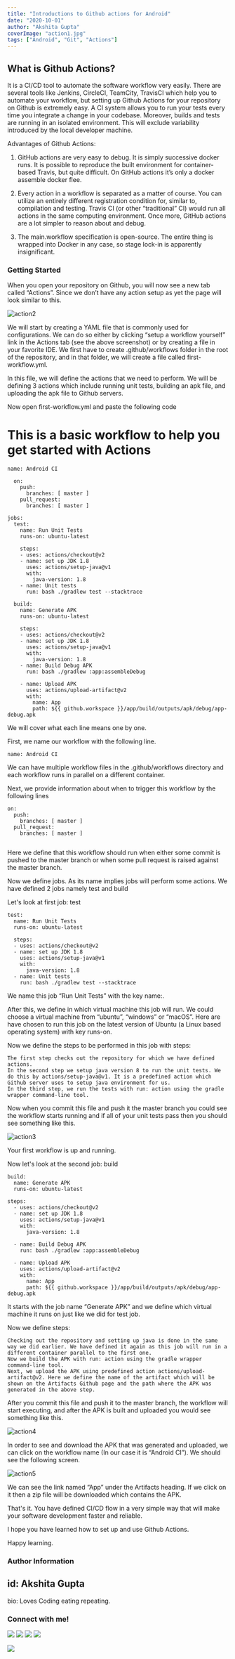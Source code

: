 ```yaml
---
title: "Introductions to Github actions for Android"
date: "2020-10-01"
author: "Akshita Gupta"
coverImage: "action1.jpg"
tags: ["Android", "Git", "Actions"]
---
```


## What is Github Actions?

It is a CI/CD tool to automate the software workflow very easily. There are several tools like Jenkins, CircleCI, TeamCity, TravisCI which help you to automate your workflow, but setting up Github Actions for your repository on Github is extremely easy.
A CI system allows you to run your tests every time you integrate a change in your codebase. Moreover, builds and tests are running in an isolated environment. This will exclude variability introduced by the local developer machine.

Advantages of Github Actions:

1) GitHub actions are very easy to debug. It is simply successive docker runs. It is possible to reproduce the built environment for container-based Travis, but quite difficult. On GitHub actions it’s only a docker assemble docker flee.

2) Every action in a workflow is separated as a matter of course. You can utilize an entirely different registration condition for, similar to, compilation and testing. Travis CI (or other “traditional” CI) would run all actions in the same computing environment. Once more, GitHub actions are a lot simpler to reason about and debug.

3) The main.workflow specification is open-source. The entire thing is wrapped into Docker in any case, so stage lock-in is apparently insignificant.

### Getting Started

When you open your repository on Github, you will now see a new tab called “Actions”. Since we don’t have any action setup as yet the page will look similar to this.

![action2](action2.png)

We will start by creating a YAML file that is commonly used for configurations. We can do so either by clicking “setup a workflow yourself” link in the Actions tab (see the above screenshot) or by creating a file in your favorite IDE. We first have to create .github/workflows folder in the root of the repository, and in that folder, we will create a file called first-workflow.yml.

In this file, we will define the actions that we need to perform. We will be defining 3 actions which include running unit tests, building an apk file, and uploading the apk file to Github servers.

Now open first-workflow.yml and paste the following code

# This is a basic workflow to help you get started with Actions

```
name: Android CI

  on:
    push:
      branches: [ master ]
    pull_request:
      branches: [ master ]

jobs:
  test:
    name: Run Unit Tests
    runs-on: ubuntu-latest

    steps:
    - uses: actions/checkout@v2
    - name: set up JDK 1.8
      uses: actions/setup-java@v1
      with:
        java-version: 1.8
    - name: Unit tests
      run: bash ./gradlew test --stacktrace

  build:
    name: Generate APK
    runs-on: ubuntu-latest

    steps:
    - uses: actions/checkout@v2
    - name: set up JDK 1.8
      uses: actions/setup-java@v1
      with:
        java-version: 1.8
    - name: Build Debug APK
      run: bash ./gradlew :app:assembleDebug
              
    - name: Upload APK
      uses: actions/upload-artifact@v2
      with:
        name: App
        path: ${{ github.workspace }}/app/build/outputs/apk/debug/app-debug.apk
```
        
We will cover what each line means one by one.

First, we name our workflow with the following line.

```
name: Android CI
```
We can have multiple workflow files in the .github/workflows directory and each workflow runs in parallel on a different container.

Next, we provide information about when to trigger this workflow by the following lines
```
on:
  push:
    branches: [ master ]
  pull_request:
    branches: [ master ]
    
 ```

Here we define that this workflow should run when either some commit is pushed to the master branch or when some pull request is raised against the master branch.

Now we define jobs. As its name implies jobs will perform some actions. We have defined 2 jobs namely test and build

Let's look at first job: test

```
test:
  name: Run Unit Tests
  runs-on: ubuntu-latest

  steps:
  - uses: actions/checkout@v2
  - name: set up JDK 1.8
    uses: actions/setup-java@v1
    with:
      java-version: 1.8
  - name: Unit tests
    run: bash ./gradlew test --stacktrace
```
We name this job “Run Unit Tests” with the key name:. 

After this, we define in which virtual machine this job will run. We could choose a virtual machine from “ubuntu”, “windows” or “macOS”. Here are have chosen to run this job on the latest version of Ubuntu (a Linux based operating system) with key runs-on.

Now we define the steps to be performed in this job with steps:

    The first step checks out the repository for which we have defined actions.
    In the second step we setup java version 8 to run the unit tests. We do this by actions/setup-java@v1. It is a predefined action which Github server uses to setup java environment for us.
    In the third step, we run the tests with run: action using the gradle wrapper command-line tool.

Now when you commit this file and push it the master branch you could see the workflow starts running and if all of your unit tests pass then you should see something like this.

![action3](action3.png)

Your first workflow is up and running.

Now let's look at the second job: build

```
build:
  name: Generate APK
  runs-on: ubuntu-latest

steps:
  - uses: actions/checkout@v2
  - name: set up JDK 1.8
    uses: actions/setup-java@v1
    with:
      java-version: 1.8

  - name: Build Debug APK
    run: bash ./gradlew :app:assembleDebug

  - name: Upload APK
    uses: actions/upload-artifact@v2
    with:
      name: App
      path: ${{ github.workspace }}/app/build/outputs/apk/debug/app-debug.apk
```
It starts with the job name “Generate APK” and we define which virtual machine it runs on just like we did for test job.

Now we define steps:

    Checking out the repository and setting up java is done in the same way we did earlier. We have defined it again as this job will run in a different container parallel to the first one.
    Now we build the APK with run: action using the gradle wrapper command-line tool.
    Next, we upload the APK using predefined action actions/upload-artifact@v2. Here we define the name of the artifact which will be shown on the Artifacts Github page and the path where the APK was generated in the above step.

After you commit this file and push it to the master branch, the workflow will start executing, and after the APK is built and uploaded you would see something like this.

![action4](action4.png)

In order to see and download the APK that was generated and uploaded, we can click on the workflow name (In our case it is “Android CI”). We should see the following screen.

![action5](action5.png)

We can see the link named “App” under the Artifacts heading. If we click on it then a zip file will be downloaded which contains the APK.

That's it. You have defined CI/CD flow in a very simple way that will make your software development faster and reliable.

I hope you have learned how to set up and use Github Actions.

Happy learning.

### Author Information

## id: Akshita Gupta

bio: Loves Coding eating repeating.

<h3>Connect with me!</h3>
 
[<img src="https://img.shields.io/badge/linkedin-%230077B5.svg?&style=for-the-badge&logo=linkedin&logoColor=white" />](https://www.linkedin.com/in/akshita-gupta-a4a895187/) [<img src = "https://img.shields.io/badge/twitter-%2320A1F1.svg?&style=for-the-badge&logo=twitter&logoColor=white">](https://twitter.com/Akshita_archer/)
[<img src="https://img.shields.io/badge/medium-%23292929.svg?&style=for-the-badge&logo=medium&logoColor=white" />](https://medium.com/@akshitagupta15june)   [<img src="https://img.shields.io/badge/BLOGS-%23292929.svg?&style=for-the-badge&logo=BLOGS&logoColor=white" />](https://akshita1506.home.blog) 

![](https://visitor-badge.glitch.me/badge?page_id=akshitagupta15june.akshitagupta15june)



